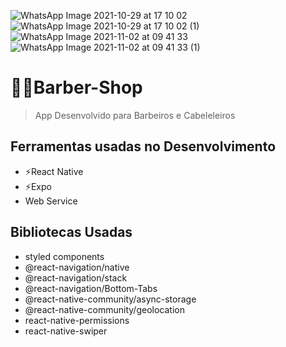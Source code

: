 ![WhatsApp Image 2021-10-29 at 17 10 02](https://user-images.githubusercontent.com/60524381/140554874-89e87e6b-c739-4bf1-938d-b674cbe6784c.jpeg)
![WhatsApp Image 2021-10-29 at 17 10 02 (1)](https://user-images.githubusercontent.com/60524381/140554900-19a5920a-6253-467b-8af3-bf38083394a5.jpeg)
![WhatsApp Image 2021-11-02 at 09 41 33](https://user-images.githubusercontent.com/60524381/140554914-dacd95ae-b622-4717-819d-33c827ba2ca6.jpeg)
![WhatsApp Image 2021-11-02 at 09 41 33 (1)](https://user-images.githubusercontent.com/60524381/140554940-18f81e90-ebc1-4fee-a6e9-5a5db37f83e9.jpeg)
# 👨‍🎓Barber-Shop
> App Desenvolvido para Barbeiros e Cabeleleiros

## Ferramentas usadas no Desenvolvimento
+ ⚡React Native
+ ⚡Expo
+ Web Service

## Bibliotecas Usadas
+ styled components
+ @react-navigation/native
+ @react-navigation/stack
+ @react-navigation/Bottom-Tabs
+ @react-native-community/async-storage
+ @react-native-community/geolocation
+ react-native-permissions
+ react-native-swiper

